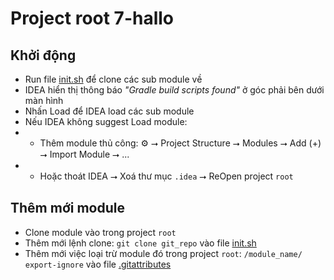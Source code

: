 # Project root 7-hallo

## Khởi động
* Run file [init.sh](init.sh) để clone các sub module về
* IDEA hiển thị thông báo _"Gradle build scripts found"_ ở góc phải bên dưới màn hình
* Nhấn Load để IDEA load các sub module 
* Nếu IDEA không suggest Load module:
* - Thêm module thủ công: ⚙ ⭢ Project Structure ⭢ Modules ⭢ Add (+) ⭢ Import Module ⭢ ...
* - Hoặc thoát IDEA ⭢ Xoá thư mục `.idea` ⭢ ReOpen project `root`

## Thêm mới module
* Clone module vào trong project `root`
* Thêm mới lệnh clone: `git clone git_repo` vào file [init.sh](init.sh)
* Thêm mới việc loại trừ module đó trong project `root`: `/module_name/ export-ignore` vào file [.gitattributes](.gitattributes)
